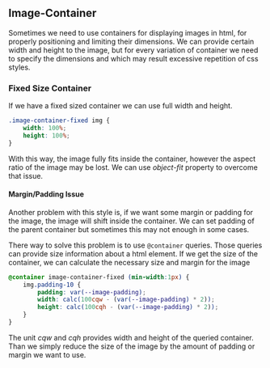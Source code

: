 ## Image-Container

Sometimes we need to use containers for displaying images in html, for
properly positioning and limiting their dimensions. We can provide certain 
width and height to the image, but for every variation of container we need 
to specify the dimensions and which may result excessive repetition of css 
styles.


### Fixed Size Container

If we have a fixed sized container we can use full width and height.

```css
.image-container-fixed img {
    width: 100%;
    height: 100%;
}
```

With this way, the image fully fits inside the container, however the aspect 
ratio of the image may be lost. We can use _object-fit_ property to overcome
that issue. 

#### Margin/Padding Issue
Another problem with this style is, if we want some margin or padding for the
image, the image will shift inside the container. We can set padding of the 
parent container but sometimes this may not enough in some cases.

There way to solve this problem is to use ```@container``` queries. Those 
queries can provide size information about a html element. If we get the size
of the container, we can calculate the necessary size and margin for the image

```css
@container image-container-fixed (min-width:1px) {
    img.padding-10 {
        padding: var(--image-padding);
        width: calc(100cqw - (var(--image-padding) * 2));
        height: calc(100cqh - (var(--image-padding) * 2));
    }
}
```

The unit _cqw_ and _cqh_ provides width and height of the queried container. 
Than we simply reduce the size of the image by the amount of padding or margin
we want to use.


